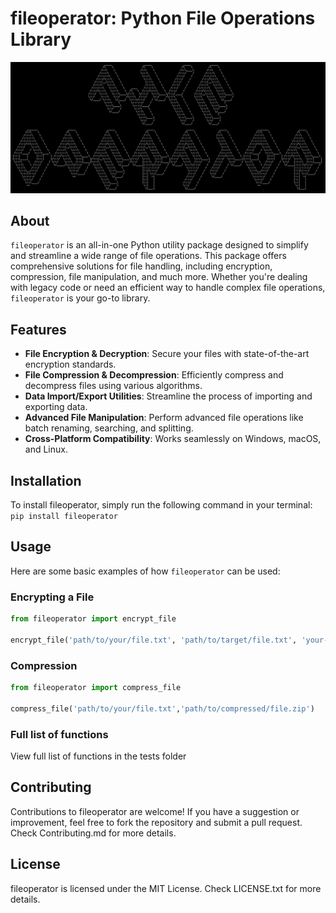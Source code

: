 # fileoperator: Python File Operations Library

![logo](./public/logo.png)

## About

`fileoperator` is an all-in-one Python utility package designed to simplify and streamline a wide range of file operations. This package offers comprehensive solutions for file handling, including encryption, compression, file manipulation, and much more. Whether you're dealing with legacy code or need an efficient way to handle complex file operations, `fileoperator` is your go-to library.

## Features

- **File Encryption & Decryption**: Secure your files with state-of-the-art encryption standards.
- **File Compression & Decompression**: Efficiently compress and decompress files using various algorithms.
- **Data Import/Export Utilities**: Streamline the process of importing and exporting data.
- **Advanced File Manipulation**: Perform advanced file operations like batch renaming, searching, and splitting.
- **Cross-Platform Compatibility**: Works seamlessly on Windows, macOS, and Linux.

## Installation

To install fileoperator, simply run the following command in your terminal:
`pip install fileoperator` 

## Usage

Here are some basic examples of how `fileoperator` can be used:

### Encrypting a File
```Python
from fileoperator import encrypt_file

encrypt_file('path/to/your/file.txt', 'path/to/target/file.txt', 'your-encryption-key')
```
### Compression
```Python
from fileoperator import compress_file

compress_file('path/to/your/file.txt','path/to/compressed/file.zip')
```

### Full list of functions
View full list of functions in the tests folder

## Contributing
Contributions to fileoperator are welcome! If you have a suggestion or improvement, feel free to fork the repository and submit a pull request. Check Contributing.md for more details.

## License
fileoperator is licensed under the MIT License. Check LICENSE.txt for more details.
